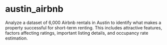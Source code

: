 # austin_airbnb
Analyze a dataset of 6,000 Airbnb rentals in Austin to identify what makes a property successful for short-term renting. This includes attractive features, factors affecting ratings, important listing details, and occupancy rate estimation.
